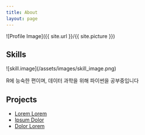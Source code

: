```yaml
---
title: About
layout: page
---
```

![Profile Image]({{ site.url }}/{{ site.picture }})

<p></p>

<h2>Skills</h2>
![skill.image](/assets/images/skill_image.png)
<p> R에 능숙한 편이며, 데이터 과학을 위해 파이썬을 공부중입니다 </p>

<h2>Projects</h2>

<ul>
	<li><a href="https://github.com/">Lorem Lorem</a></li>
	<li><a href="https://github.com/">Ipsum Dolor</a></li>
	<li><a href="https://github.com/">Dolor Lorem</a></li>
</ul>
